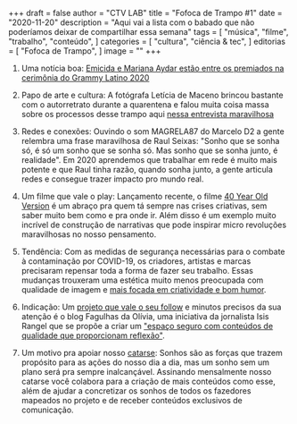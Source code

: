 +++
draft = false
author = "CTV LAB"
title = "Fofoca de Trampo #1"
date = "2020-11-20"
description = "Aqui vai a lista com o babado que não poderíamos deixar de compartilhar essa semana"
tags = [
    "música",
    "filme",
    "trabalho",
    "conteúdo",
]
categories = [
    "cultura",
    "ciência & tec",
]
editorias = [
    "Fofoca de Trampo",
]
image = ""
+++

1. Uma notícia boa: [Emicida e Mariana Aydar estão entre os premiados na cerimônia do Grammy Latino 2020](https://www.uol.com.br/splash/noticias/2020/11/19/anitta-emicida-veja-os-brasileiros-premiados-no-grammy-latino-2020.htm)

2. Papo de arte e cultura: A fotógrafa Letícia de Maceno brincou bastante com o autorretrato durante a quarentena e falou muita coisa massa sobre os processos desse trampo aqui [nessa entrevista maravilhosa](https://ctv-lab.medium.com/let%C3%ADcia-de-maceno-autorretrato-e-quarentena-1e7706feb301)

3. Redes e conexões:  Ouvindo o som MAGRELA87 do Marcelo D2 a gente relembra uma frase maravilhosa de Raul Seixas: "Sonho que se sonha só, é só um sonho que se sonha só. Mas sonho que se sonha junto, é realidade". Em 2020 aprendemos que trabalhar em rede é muito mais potente e que Raul tinha razão, quando sonha junto, a gente articula redes e consegue trazer impacto pro mundo real. 

4. Um filme que vale o play: Lançamento recente, o filme [40 Year Old Version](https://www.youtube.com/watch?v=RRpGNnaDzeE) é um abraço pra quem tá sempre nas crises criativas, sem saber muito bem como e pra onde ir. Além disso é um exemplo muito incrível de construção de narrativas que pode inspirar micro revoluções maravilhosas no nosso pensamento. 

5. Tendência: Com as medidas de segurança necessárias para o combate à contaminação por COVID-19, os criadores, artistas e marcas precisaram repensar toda a forma de fazer seu trabalho. Essas mudanças trouxeram uma estética muito menos preocupada com qualidade de imagem e [mais focada em criatividade e bom humor](https://www.youtube.com/watch?v=LTn6qMufMu0). 

6. Indicação: Um [projeto que vale o seu follow](https://www.catarse.me/fagulhasdaolivia) e minutos precisos da sua atenção é o blog Fagulhas da Olívia, uma iniciativa da jornalista Isis Rangel que se propõe a criar um ["espaço seguro com conteúdos de qualidade que proporcionam reflexão"](https://medium.com/fagulhas-da-olivia).

7. Um motivo pra apoiar nosso [catarse](https://www.catarse.me/ctvlab): Sonhos são as forças que trazem propósito para as ações do nosso dia a dia, mas um sonho sem um plano será pra sempre inalcançável. Assinando mensalmente nosso catarse você colabora para a criação de mais conteúdos como esse, além de ajudar a concretizar os sonhos de todos os fazedores mapeados no projeto e de receber conteúdos exclusivos de comunicação.